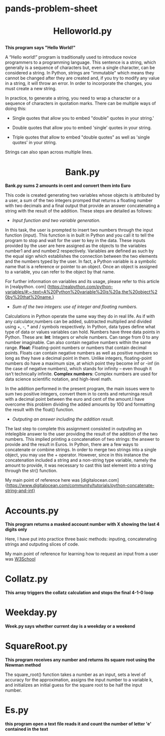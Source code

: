 # pands-problem-sheet

# <p style="text-align: center;">Helloworld.py</p>

**This program says "Hello World!"**

A “Hello world!” program is traditionally used to introduce novice programmers to a programming language. This sentence is a string, which generally is a sequence of characters but, even a single character, can be considered a string. In Python, strings are "immutable" which means they cannot be changed after they are created and, if you try to modify any value in a string, it will throw an error. In order to incorporate the changes, you must create a new string.

In practice, to generate a string, you need to wrap a character or a sequence of characters in quotation marks. There can be multiple ways of doing this:

- Single quotes that allow you to embed "double" quotes in your string.'
* Double quotes that allow you to embed 'single' quotes in your string.
+ Triple quotes that allow to embed "double quotes" as well as 'single quotes' in your string. 

Strings can also span across multiple lines.

#                       <center> Bank.py</center> 

**Bank.py sums 2 amounts in cent and convert them into Euro**

This code is created generating two variables whose objects is attributed by a user, a sum of the two integers promped that returns a floating number with two decimals and a final output
that provide an answer concatenating a string with the result of the addition. These steps are detailed as follows:

- *Input function and two variable generation.*

In this task, the user is prompted to insert two numbers through the input function (input). This function is in built in Python and you call it to tell the program to stop and wait for the user to key in the data. These inputs provided by the user are here assigned as the objects to the variables number1 and and number2 respectively. Variables are defined as such by the equal sign which establishes the connection between the two elements and the numbers typed by the user. In fact, a Python variable is a symbolic name that is a reference or pointer to an object. Once an object is assigned to a variable, you can refer to the object by that name.

For further information on variables and its usage, please refer to this article in [realpython. com]
{https://realpython.com/python-variables/#:~:text=A%20Python%20variable%20is%20a,the%20object%20by%20that%20name.}

* *Sum of the two integers: use of integer and floating numbers.*

Calculations in Python operate the same way they do in real life. As if with any calculator,numbers can be added, subtracted multiplied and divided using +, -, * and / symbols respectively. In Python, data types define what type of data or values variables can hold. Numbers have three data points in Python. These are: 
**Int**: Integers or whole numbers. Can range from 0 to any number imaginable. Can also contain negative numbers within the same range.
**Float**: Floating-point numbers or numbers that contain decimal points. Floats can contain negative numbers as well as positive numbers so long as they have a decimal point in them. Unlike integers, floating-point numbers do have a maximum size, at which point they become inf or -inf (in the case of negative numbers), which stands for infinity – even though it isn’t technically 
infinite. 
**Complex numbers**: Complex numbers are used for data science scientific notation, and high-level math.

In the addition performed in the present program, the main issues were to sum two positive integers, convert them in to cents and returninga result with a decimal point between the euro and cent of the amount.I have overcome this problem dividing the added amounts by 100 and formatting the result with the float() function.

+ *Outputing an answer including the addition result.*

The last step to complete this assignment consisted in outputing an intelegible answer to the user providing the result of the addition of the two numbers. This implied printing a concatenation of two strings: the answer to provide and the result in Euros. In Python, there are a few ways to concatenate or combine strings. In order to merge two strings into a single object, you may use the + operator. However, since in this instance the concatenation included a string and a non-string type variable, namely the amount to provide, it was necessary to cast this last element into a string through the str() function.

My main point of reference here was [digitalocean.com]{https://www.digitalocean.com/community/tutorials/python-concatenate-string-and-int}


#                        Accounts.py 

**This program returns a masked account number with X showing the last 4 digits only**

Here, I have put into practice three basic methods: inputing, concatenating strings and outputing slices of code.

My main point of reference for learning how to request an input from a user was [W3School](https://www.w3schools.com/python/python_user_input.asp)

#                        Collatz.py 

**This array triggers the collatz calculation and stops the final 4-1-0 loop**


#                        Weekday.py 

**Week.py says whether current day is a weekday or a weekend**

#                         SquareRoot.py 

**This program receives any number and returns its square root using the Newman method**

The square_root() function takes a number as an input, sets a level of accuracy for the approximation, assigns the input number to a variable k, and initializes an initial guess for the square root to be half the input number.


#                        Es.py 

**this program open a text file reads it and count the number of letter 'e' contained in the text**